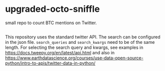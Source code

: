 # upgraded-octo-sniffle
small repo to count BTC mentions on Twitter.
## 
This repository uses the standard twitter API. The search can be configured 
in the json file. `search_queries` and `search_kwargs` need to be of the same
length. For selecting the search query and kwargs, see examples in https://docs.tweepy.org/en/latest/api.html
and also in https://www.earthdatascience.org/courses/use-data-open-source-python/intro-to-apis/twitter-data-in-python/
